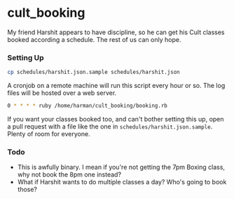 # cult_booking

My friend Harshit appears to have discipline, so he can get his Cult classes booked according a schedule. The rest of us can only hope.

### Setting Up
```sh
cp schedules/harshit.json.sample schedules/harshit.json
```
A cronjob on a remote machine will run this script every hour or so. The log files will be hosted over a web server.
```sh
0 * * * * ruby /home/harman/cult_booking/booking.rb
```
If you want your classes booked too, and can't bother setting this up, open a pull request with a file like the one in `schedules/harshit.json.sample`. Plenty of room for everyone.

### Todo
- This is awfully binary. I mean if you're not getting the 7pm Boxing class, why not book the 8pm one instead?
- What if Harshit wants to do multiple classes a day? Who's going to book those?
